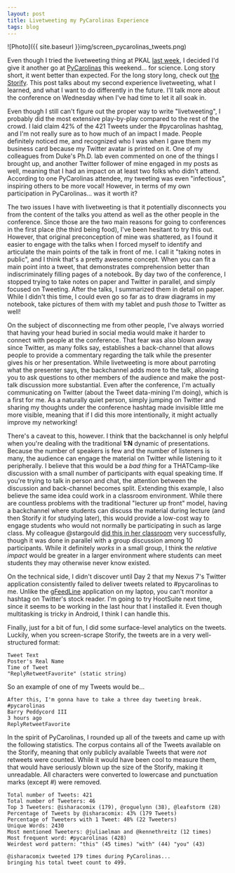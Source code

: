 ```yaml
---
layout: post
title: Livetweeting my PyCarolinas Experience
tags: blog
---
```


![Photo]({{ site.baseurl }}img/screen_pycarolinas_tweets.png)

Even though I tried the livetweeting thing at PKAL <a href="http://isharacomix.org/2012/10/17/pkal-and-livetweeting">last week</a>, I decided I'd give it another go at <a href="http://pycarolinas.org">PyCarolinas</a> this weekend... for science. Long story short, it went better than expected. For the long story long, check out <a href="http://storify.com/IsharaComix/pycarolinas-unc-chapel-hill-oct-20-21">the Storify</a>. This post talks about my second experience livetweeting, what I learned, and what I want to do differently in the future. I'll talk more about the conference on Wednesday when I've had time to let it all soak in.

Even though I still can't figure out the proper way to write "livetweeting", I probably did the most extensive play-by-play compared to the rest of the crowd. I laid claim 42% of the 421 Tweets under the #pycarolinas hashtag, and I'm not really sure as to how much of an impact I made. People definitely noticed me, and recognized who I was when I gave them my business card because my Twitter avatar is printed on it. One of my colleagues from Duke's Ph.D. lab even commented on one of the things I brought up, and another Twitter follower of mine engaged in my posts as well, meaning that I had an impact on at least two folks who didn't attend. According to one PyCarolinas attendee, my tweeting was even "infectious", inspiring others to be more vocal! However, in terms of my own participation in PyCarolinas... was it worth it?

The two issues I have with livetweeting is that it potentially disconnects you from the content of the talks you attend as well as the other people in the conference. Since those are the two main reasons for going to conferences in the first place (the third being food), I've been hesitant to try this out. However, that original preconception of mine was shattered, as I found it easier to engage with the talks when I forced myself to identify and articulate the main points of the talk in front of me. I call it "taking notes in public", and I think that's a pretty awesome concept. When you can fit a main point into a tweet, that demonstrates comprehension better than indiscriminately filling pages of a notebook. By day two of the conference, I stopped trying to take notes on paper and Twitter in parallel, and simply focused on Tweeting. After the talks, I summarized them in detail on paper. While I didn't this time, I could even go so far as to draw diagrams in my notebook, take pictures of them with my tablet and push <em>those</em> to Twitter as well!

On the subject of disconnecting me from other people, I've always worried that having your head buried in social media would make it harder to connect with people at the conference. That fear was also blown away since Twitter, as many folks say, establishes a back-channel that allows people to provide a commentary regarding the talk while the presenter gives his or her presentation. While livetweeting is more about parroting what the presenter says, the backchannel adds more to the talk, allowing you to ask questions to other members of the audience and make the post-talk discussion more substantial. Even after the conference, I'm actually communicating on Twitter (about the Tweet data-mining I'm doing), which is a first for me. As a naturally quiet person, simply jumping on Twitter and sharing my thoughts under the conference hashtag made invisible little me more visible, meaning that if I did this more intentionally, it might actually improve my networking!

There's a caveat to this, however. I think that the backchannel is only helpful when you're dealing with the traditional <strong>1:N</strong> dynamic of presentations. Because the number of speakers is few and the number of listeners is many, the audience can engage the material on Twitter while listening to it peripherally. I believe that this would be a <em>bad thing</em> for a THATCamp-like discussion with a small number of participants with equal speaking time. If you're trying to talk in person and chat, the attention between the discussion and back-channel becomes split. Extending this example, I also believe the same idea could work in a classroom environment. While there are countless problems with the traditional "lecturer up front" model, having a backchannel where students can discuss the material during lecture (and then Storify it for studying later), this would provide a low-cost way to engage students who would not normally be participating in such as large class. My colleague @stargould <a href="http://texturalliterature.blogspot.com/2012/10/the-power-of-we-collaboration-in.html">did this in her classroom</a> very successfully, though it was done in parallel with a group discussion among 10 participants. While it definitely <em>works</em> in a small group, I think the <em>relative impact</em> would be greater in a larger environment where students can meet students they may otherwise never know existed.

On the technical side, I didn't discover until Day 2 that my Nexus 7's Twitter application consistently failed to deliver tweets related to #pycarolinas to me. Unlike the <a href="https://code.google.com/p/gfeedline/">gFeedLine</a> application on my laptop, you can't monitor a hashtag on Twitter's stock reader. I'm going to try HootSuite next time, since it seems to be working in the last hour that I installed it. Even though multitasking is tricky in Android, I think I can handle this.

Finally, just for a bit of fun, I did some surface-level analytics on the tweets. Luckily, when you screen-scrape Storify, the tweets are in a very well-structured format:

    Tweet Text
    Poster's Real Name
    Time of Tweet
    "ReplyRetweetFavorite" (static string)

So an example of one of my Tweets would be...

    After this, I'm gonna have to take a three day tweeting break. #pycarolinas
    Barry Peddycord III
    3 hours ago
    ReplyRetweetFavorite

In the spirit of PyCarolinas, I rounded up all of the tweets and came up with the following statistics. The corpus contains all of the Tweets available on the Storify, meaning that only publicly available Tweets that were <em>not</em> retweets were counted. While it would have been cool to measure them, that would have seriously blown up the size of the Storify, making it unreadable. All characters were converted to lowercase and punctuation marks (except #) were removed.

    Total number of Tweets: 421
    Total number of Tweeters: 46
    Top 3 Tweeters: @isharacomix (179), @roguelynn (38), @leafstorm (28)
    Percentage of Tweets by @isharacomix: 43% (179 Tweets)
    Percentage of Tweeters with 1 Tweet: 48% (22 Tweeters)
    Unique Words: 2430
    Most mentioned Tweeters: @juliaelman and @kennethreitz (12 times)
    Most frequent word: #pycarolinas (428)
    Weirdest word pattern: "this" (45 times) "with" (44) "you" (43)

    @isharacomix tweeted 179 times during PyCarolinas...
    bringing his total tweet count to 499.

